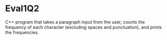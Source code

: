 # Eval1Q2
C++ program that takes a paragraph input from the user, counts the frequency of each character (excluding spaces and punctuation), and prints the frequencies.
